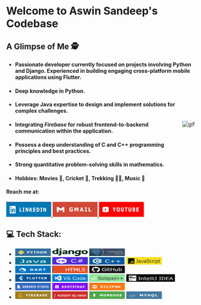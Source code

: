 <h1>Welcome to Aswin Sandeep's Codebase</h1>

<h2>A Glimpse of Me 🕵️</h2>

<ul>
  <li>
    <h4>Passionate developer currently focused on projects involving Python and Django. Experienced in building engaging cross-platform mobile applications using Flutter.</h4>
  </li>
  <li><h4>Deep knowledge in Python.</h4></li>
  <li><h4>Leverage Java expertise to design and implement solutions for complex challenges.</h4></li>
  
  <img src="https://github.com/Aswin123445/Aswin123445/blob/main/asset/productive-inf(1).gif" alt="gif" align="right" height="270px" />
  
  <li><h4>Integrating <i>Firebase</i> for robust frontend-to-backend communication within the application.</h4></li>
  <li><h4>Possess a deep understanding of C and C++ programming principles and best practices.</h4></li>      
  <li><h4>Strong quantitative problem-solving skills in mathematics.</h4></li>     
  <li><h4>Hobbies: Movies 🎥, Cricket 🏏, Trekking 🧗‍♂️, Music 🎵</h4></li>
</ul>

<h4>Reach me at:</h4>
<a href="https://lnkd.in/gsGiJfcS">
  <img src="https://github.com/Aswin123445/Aswin123445/blob/main/asset/linkedin.png" alt="LinkedIn" height="40px" width="120px">
</a>
<a href="mailto:aswinsandeep4@gmail.com">
  <img src="https://github.com/Aswin123445/Aswin123445/blob/main/asset/gmail.png" alt="Gmail" height="40px" width="120px">
</a>
<a href="https://www.youtube.com/@AswinSandeep">
  <img src="https://github.com/Aswin123445/Aswin123445/blob/main/asset/ut.png" alt="YouTube" height="40px" width="120px">
</a>

<h2> 💻 Tech Stack:</h2>
<ul>
  <li>
    <img src="https://github.com/Aswin123445/Aswin123445/blob/main/asset/python.png" alt="Python" height="20px" width="95px">   
    <img src="https://github.com/Aswin123445/Aswin123445/blob/main/asset/django-logo-positive.png" alt="Django" height="20px" width="95px">   
    <img src="https://github.com/Aswin123445/Aswin123445/blob/main/asset/Untitled.jpg" alt="Tech" height="20px" width="95px">   
  </li>
  <li>
    <img src="https://github.com/Aswin123445/Aswin123445/blob/main/asset/java.png" alt="Java" height="20px" width="95px">
    <img src="https://github.com/Aswin123445/Aswin123445/blob/main/asset/c.png" alt="C" height="20px" width="95px">
    <img src="https://github.com/Aswin123445/Aswin123445/blob/main/asset/cpp.png" alt="C++" height="20px" width="95px">
    <img src="https://github.com/Aswin123445/Aswin123445/blob/main/asset/javascript.png" alt="JavaScript" height="20px" width="95px">
  </li>
  <li>
    <img src="https://github.com/Aswin123445/Aswin123445/blob/main/asset/dart1.png" alt="Dart" height="20px" width="95px">
    <img src="https://github.com/Aswin123445/Aswin123445/blob/main/asset/html.png" alt="HTML" height="20px" width="95px">
    <img src="https://github.com/Aswin123445/Aswin123445/blob/main/asset/github.png" alt="GitHub" height="20px" width="95px">
  </li>
  <li>
    <img src="https://github.com/Aswin123445/Aswin123445/blob/main/asset/flutter.png" alt="Flutter" height="20px" width="95px">
    <img src="https://github.com/Aswin123445/Aswin123445/blob/main/asset/vscode.png" alt="VS Code" height="20px" width="95px">
    <img src="https://github.com/Aswin123445/Aswin123445/blob/main/asset/notepad.png" alt="Notepad++" height="20px" width="95px">
    <img src="https://github.com/Aswin123445/Aswin123445/blob/main/asset/Intellige.png" alt="IntelliJ IDEA" height="20px" width="130px">
  </li>
  <li>
    <img src="https://github.com/Aswin123445/Aswin123445/blob/main/asset/android.png" alt="Android" height="20px" width="95px">
    <img src="https://github.com/Aswin123445/Aswin123445/blob/main/asset/bootstrap.png" alt="Bootstrap" height="20px" width="95px">
    <img src="https://github.com/Aswin123445/Aswin123445/blob/main/asset/eclipse.png" alt="Eclipse" height="20px" width="95px">
  </li>
  <li>
    <img src="https://github.com/Aswin123445/Aswin123445/blob/main/asset/firebase.png" alt="Firebase" height="20px" width="95px">
    <img src="https://github.com/Aswin123445/Aswin123445/blob/main/asset/sqlserver.png" alt="SQL Server" height="20px" width="95px">
    <img src="https://github.com/Aswin123445/Aswin123445/blob/main/asset/mongodb.png" alt="MongoDB" height="20px" width="95px">
    <img src="https://github.com/Aswin123445/Aswin123445/blob/main/asset/mysql.png" alt="MySQL" height="20px" width="95px">
  </li>
</ul>
